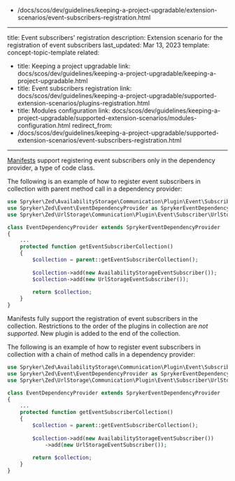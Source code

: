   - /docs/scos/dev/guidelines/keeping-a-project-upgradable/extension-scenarios/event-subscribers-registration.html
---
title: Event subscribers' registration
description: Extension scenario for the registration of event subscribers
last_updated: Mar 13, 2023
template: concept-topic-template
related:
  - title: Keeping a project upgradable
    link: docs/scos/dev/guidelines/keeping-a-project-upgradable/keeping-a-project-upgradable.html
  - title: Event subscribers registration
    link: docs/scos/dev/guidelines/keeping-a-project-upgradable/supported-extension-scenarios/plugins-registration.html
  - title: Modules configuration
    link: docs/scos/dev/guidelines/keeping-a-project-upgradable/supported-extension-scenarios/modules-configuration.html
redirect_from: 
  - /docs/scos/dev/guidelines/keeping-a-project-upgradable/supported-extension-scenarios/event-subscribers-registration.html

---

[Manifests](/docs/scos/dev/guidelines/keeping-a-project-upgradable/keeping-a-project-upgradable.html#follow-the-upgradability-best-practices) support registering event subscribers only in the dependency provider, a type of code class.

The following is an example of how to register event subscribers in collection with parent method call in a dependency provider:

```php
use Spryker\Zed\AvailabilityStorage\Communication\Plugin\Event\Subscriber\AvailabilityStorageEventSubscriber;
use Spryker\Zed\Event\EventDependencyProvider as SprykerEventDependencyProvider;
use Spryker\Zed\UrlStorage\Communication\Plugin\Event\Subscriber\UrlStorageEventSubscriber;

class EventDependencyProvider extends SprykerEventDependencyProvider
{
    ...
    protected function getEventSubscriberCollection()
    {
        $collection = parent::getEventSubscriberCollection();
    
        $collection->add(new AvailabilityStorageEventSubscriber());
        $collection->add(new UrlStorageEventSubscriber());
    
        return $collection;
    }
}
```
Manifests fully support the registration of event subscribers in the collection. Restrictions to the order of the plugins in collection are *not supported*. New plugin is added to the end of the collection.

The following is an example of how to register event subscribers in collection with a chain of method calls in a dependency provider:

```php
use Spryker\Zed\AvailabilityStorage\Communication\Plugin\Event\Subscriber\AvailabilityStorageEventSubscriber;
use Spryker\Zed\Event\EventDependencyProvider as SprykerEventDependencyProvider;
use Spryker\Zed\UrlStorage\Communication\Plugin\Event\Subscriber\UrlStorageEventSubscriber;

class EventDependencyProvider extends SprykerEventDependencyProvider
{
    ...
    protected function getEventSubscriberCollection()
    {
        $collection = parent::getEventSubscriberCollection();
    
        $collection->add(new AvailabilityStorageEventSubscriber())
            ->add(new UrlStorageEventSubscriber());
    
        return $collection;
    }
}
```
